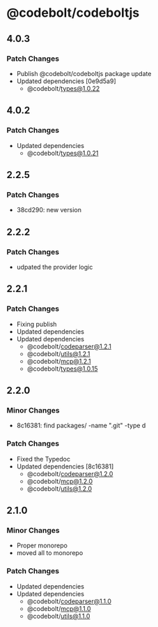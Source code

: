 # @codebolt/codeboltjs

## 4.0.3

### Patch Changes

- Publish @codebolt/codeboltjs package update
- Updated dependencies [0e9d5a9]
  - @codebolt/types@1.0.22

## 4.0.2

### Patch Changes

- Updated dependencies
  - @codebolt/types@1.0.21

## 2.2.5

### Patch Changes

- 38cd290: new version

## 2.2.2

### Patch Changes

- udpated the provider logic

## 2.2.1

### Patch Changes

- Fixing publish
- Updated dependencies
- Updated dependencies
  - @codebolt/codeparser@1.2.1
  - @codebolt/utils@1.2.1
  - @codebolt/mcp@1.2.1
  - @codebolt/types@1.0.15

## 2.2.0

### Minor Changes

- 8c16381: find packages/ -name ".git" -type d

### Patch Changes

- Fixed the Typedoc
- Updated dependencies [8c16381]
  - @codebolt/codeparser@1.2.0
  - @codebolt/mcp@1.2.0
  - @codebolt/utils@1.2.0

## 2.1.0

### Minor Changes

- Proper monorepo
- moved all to monorepo

### Patch Changes

- Updated dependencies
- Updated dependencies
  - @codebolt/codeparser@1.1.0
  - @codebolt/mcp@1.1.0
  - @codebolt/utils@1.1.0
